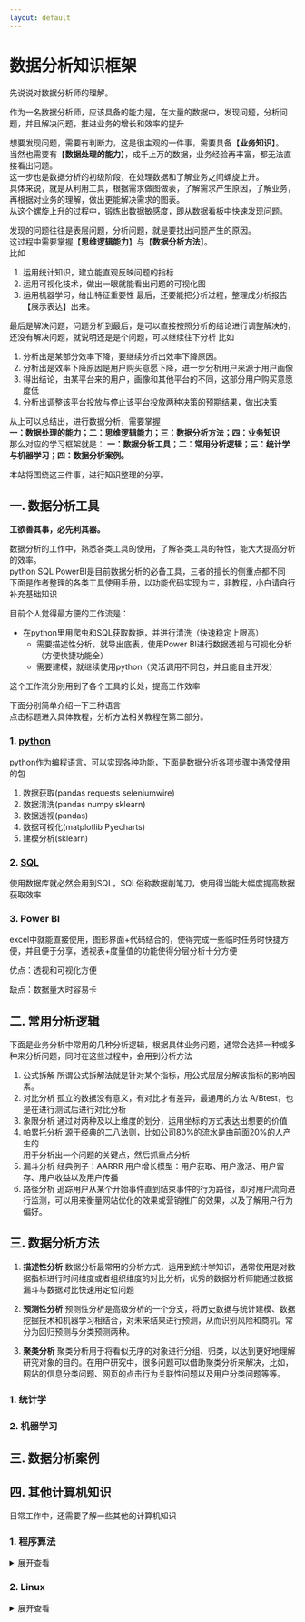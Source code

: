 ```yaml
---
layout: default
---
```


# 数据分析知识框架

先说说对数据分析师的理解。  

作为一名数据分析师，应该具备的能力是，在大量的数据中，发现问题，分析问题，并且解决问题，推进业务的增长和效率的提升

想要发现问题，需要有判断力，这是很主观的一件事，需要具备【**业务知识**】。  
当然也需要有【**数据处理的能力**】，成千上万的数据，业务经验再丰富，都无法直接看出问题。  
这一步也是数据分析的初级阶段，在处理数据和了解业务之间螺旋上升。  
具体来说，就是从利用工具，根据需求做图做表，了解需求产生原因，了解业务，再根据对业务的理解，做出更能解决需求的图表。  
从这个螺旋上升的过程中，锻炼出数据敏感度，即从数据看板中快速发现问题。

发现的问题往往是表层问题，分析问题，就是要找出问题产生的原因。  
这过程中需要掌握【**思维逻辑能力**】与【**数据分析方法**】。  
比如
1. 运用统计知识，建立能直观反映问题的指标
2. 运用可视化技术，做出一眼就能看出问题的可视化图  
3. 运用机器学习，给出特征重要性
最后，还要能把分析过程，整理成分析报告【展示表达】出来。

最后是解决问题，问题分析到最后，是可以直接按照分析的结论进行调整解决的，还没有解决问题，就说明还是是个问题，可以继续往下分析
比如
1. 分析出是某部分效率下降，要继续分析出效率下降原因。
2. 分析出是效率下降原因是用户购买意愿下降，进一步分析用户来源于用户画像
3. 得出结论，由某平台来的用户，画像和其他平台的不同，这部分用户购买意愿度低
4. 分析出调整该平台投放与停止该平台投放两种决策的预期结果，做出决策

从上可以总结出，进行数据分析，需要掌握  
**一：数据处理的能力；二：思维逻辑能力；三：数据分析方法；四：业务知识**  
那么对应的学习框架就是：
**一：数据分析工具；二：常用分析逻辑；三：统计学与机器学习；四：数据分析案例。**

本站将围绕这三件事，进行知识整理的分享。

## 一. 数据分析工具

**工欲善其事，必先利其器。**

数据分析的工作中，熟悉各类工具的使用，了解各类工具的特性，能大大提高分析的效率。  
python SQL PowerBI是目前数据分析的必备工具，三者的擅长的侧重点都不同  
下面是作者整理的各类工具使用手册，以功能代码实现为主，非教程，小白请自行补充基础知识

目前个人觉得最方便的工作流是：

- 在python里用爬虫和SQL获取数据，并进行清洗（快速稳定上限高）
   - 需要描述性分析，就导出底表，使用Power BI进行数据透视与可视化分析（方便快捷功能全）
   - 需要建模，就继续使用python（灵活调用不同包，并且能自主开发）

这个工作流分别用到了各个工具的长处，提高工作效率

下面分别简单介绍一下三种语言  
点击标题进入具体教程，分析方法相关教程在第二部分。

### 1. [python](./2022/07/05/Python_Index.html)

python作为编程语言，可以实现各种功能，下面是数据分析各项步骤中通常使用的包

1. 数据获取(pandas requests seleniumwire)
2. 数据清洗(pandas numpy sklearn)
3. 数据透视(pandas)
4. 数据可视化(matplotlib Pyecharts)
5. 建模分析(sklearn)

### 2. [SQL](./2022/06/01/SQL_Index.html)

使用数据库就必然会用到SQL，SQL俗称数据削笔刀，使用得当能大幅度提高数据获取效率

### 3. Power BI

excel中就能直接使用，图形界面+代码结合的，使得完成一些临时任务时快捷方便，并且便于分享，透视表+度量值的功能使得分层分析十分方便

优点：透视和可视化方便

缺点：数据量大时容易卡

## 二. 常用分析逻辑

下面是业务分析中常用的几种分析逻辑，根据具体业务问题，通常会选择一种或多种来分析问题，同时在这些过程中，会用到分析方法

1. 公式拆解
   所谓公式拆解法就是针对某个指标，用公式层层分解该指标的影响因素。
2. 对比分析
   孤立的数据没有意义，有对比才有差异，最通用的方法
   A/Btest，也是在进行测试后进行对比分析
3. 象限分析
   通过对两种及以上维度的划分，运用坐标的方式表达出想要的价值
4. 帕累托分析
   源于经典的二八法则，比如公司80%的流水是由前面20%的人产生的  
   用于分析出一个问题的关键点，然后抓重点分析
5. 漏斗分析
   经典例子：AARRR 用户增长模型：用户获取、用户激活、用户留存、用户收益以及用户传播
6. 路径分析
   追踪用户从某个开始事件直到结束事件的行为路径，即对用户流向进行监测，可以用来衡量网站优化的效果或营销推广的效果，以及了解用户行为偏好。

## 三. 数据分析方法

1. **描述性分析**
数据分析最常用的分析方式，运用到统计学知识，通常使用是对数据指标进行时间维度或者组织维度的对比分析，优秀的数据分析师能通过数据漏斗与数据对比快速用定位问题

2. **预测性分析**
预测性分析是高级分析的一个分支，将历史数据与统计建模、数据挖掘技术和机器学习相结合，对未来结果进行预测，从而识别风险和商机。常分为回归预测与分类预测两种。

3. **聚类分析**
聚类分析用于将看似无序的对象进行分组、归类，以达到更好地理解研究对象的目的。在用户研究中，很多问题可以借助聚类分析来解决，比如，网站的信息分类问题、网页的点击行为关联性问题以及用户分类问题等等。

### 1. 统计学

### 2. 机器学习

## 三. 数据分析案例

## 四. 其他计算机知识

日常工作中，还需要了解一些其他的计算机知识

### 1. 程序算法

<details>
<summary>展开查看</summary>
<a href="./2022/09/03/General_Bit_Operation.html">二进制与位运算</a>
</details>

### 2. Linux

<details>
<summary>展开查看</summary>
内容待补充
</details>